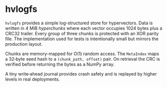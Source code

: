 # hvlogfs

`hvlogfs` provides a simple log-structured store for hypervectors. Data is
written in 4 MiB *hyperchunks* where each vector occupies 1024 bytes plus a CRC32
trailer. Every group of three chunks is protected with an XOR parity file.  The
implementation used for tests is intentionally small but mirrors the production
layout.

Chunks are memory-mapped for O(1) random access.  The `MetaIndex` maps a
32‑byte seed hash to a `(chunk_path, offset)` pair.  On retrieval the CRC is
verified before returning the bytes as a NumPy array.

A tiny write‑ahead journal provides crash safety and is replayed by higher
levels in real deployments.
